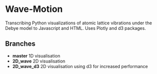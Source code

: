 # Wave-Motion
Transcribing Python visualizations of atomic lattice vibrations under the Debye model to Javascript and HTML. Uses Plotly and d3 packages. 

## Branches
* **master** 1D visualisation
* **2D_wave** 2D visualisation
* **2D_wave_d3** 2D visualisation using d3 for increased performance